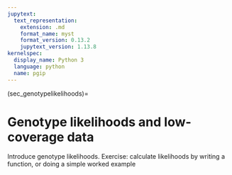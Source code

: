 ```yaml
---
jupytext:
  text_representation:
    extension: .md
    format_name: myst
    format_version: 0.13.2
    jupytext_version: 1.13.8
kernelspec:
  display_name: Python 3
  language: python
  name: pgip
---
```


(sec_genotypelikelihoods)=

# Genotype likelihoods and low-coverage data

Introduce genotype likelihoods. Exercise: calculate likelihoods by
writing a function, or doing a simple worked example
